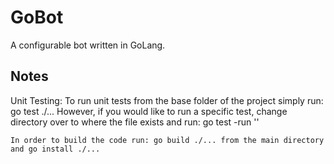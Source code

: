 # GoBot
A configurable bot written in GoLang.
## Notes
Unit Testing:
	To run unit tests from the base folder of the project simply run: go test ./...
	However, if you would like to run a specific test, change directory over to where the file exists and run: go test -run ''

	In order to build the code run: go build ./... from the main directory and go install ./...
